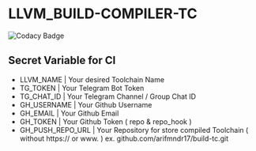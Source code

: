 # LLVM_BUILD-COMPILER-TC
![Codacy Badge](https://api.codacy.com/project/badge/Grade/45afc949404f440e9398bd2c8dadadff)
## Secret Variable for CI
* LLVM_NAME | Your desired Toolchain Name
* TG_TOKEN | Your Telegram Bot Token
* TG_CHAT_ID | Your Telegram Channel / Group Chat ID
* GH_USERNAME | Your Github Username
* GH_EMAIL | Your Github Email
* GH_TOKEN | Your Github Token ( repo & repo_hook )
* GH_PUSH_REPO_URL | Your Repository for store compiled Toolchain ( without https:// or www. ) ex. github.com/arifmndr17/build-tc.git
